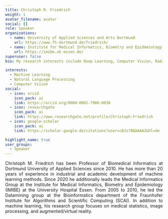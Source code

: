 ```yaml
---
title: Christoph M. Friedrich
weight: 1
avatar_filename: avatar
social: []
role: Speaker
organizations:
  - name: University of Applied Sciences and Arts Dortmund
    url: https://www.fh-dortmund.de/friedrich/
  - name: Institute for Medical Informatics, Biometry and Epidemiology (IMIBE)
    url: https://imibe.uk-essen.de/
superuser: false
bio: My research interests include Deep Learning, Computer Vision, Radiomics, and Explainable AI.

interests:
  - Machine Learning
  - Natural Language Processing
  - Computer Vision
social:
  - icon: orcid
    icon_pack: ai
    link: https://orcid.org/0000-0001-7906-0038
  - icon: researchgate
    icon_pack: ai
    link: https://www.researchgate.net/profile/Christoph-Friedrich
  - icon: google-scholar
    icon_pack: ai
    link: https://scholar.google.de/citations?user=cBJs78QAAAAJ&hl=de

highlight_name: true
user_groups:
  - Speaker
---
```


<p class="bottom-three">
Christoph M. Friedrich has been Professor of Biomedical Informatics at Dortmund University of Applied Sciences since 2010. He has more than 20 years of experience in industrial and academic development of machine learning methods. Since 2020 he additionally leads the Medical Informatics Group at the Institute for Medical Informatics, Biometry and Epidemiology (IMIBE) at the University Hospital Essen. From 2005 to 2010, he led the Datamining group at the Bioinformatics department of the Fraunhofer Institute for Algorithms and Scientific Computing (SCAI). In addition to machine learning, his research group focuses on medical statistics, image processing, and augmented/virtual reality.
</p>
<style>
  .bottom-three {
    margin-bottom: 2 cm;
    text-align:justify;
    hyphens: auto;
    -webkit-hyphens: auto;
  }
</style>

